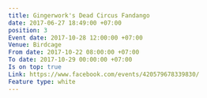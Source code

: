 ```yaml
---
title: Gingerwork's Dead Circus Fandango
date: 2017-06-27 18:49:00 +07:00
position: 3
Event date: 2017-10-28 12:00:00 +07:00
Venue: Birdcage
From date: 2017-10-22 08:00:00 +07:00
To date: 2017-10-29 00:00:00 +07:00
Is on top: true
Link: https://www.facebook.com/events/420579678339830/
Feature type: white
---
```


